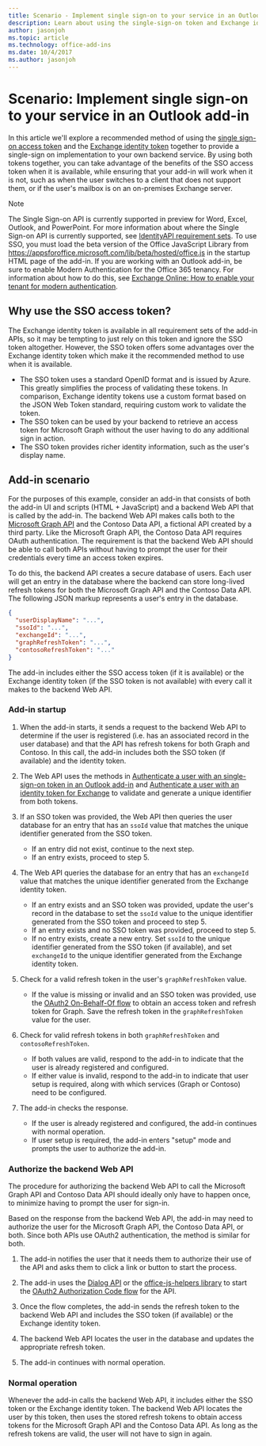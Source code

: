 ```yaml
---
title: Scenario - Implement single sign-on to your service in an Outlook add-in
description: Learn about using the single-sign-on token and Exchange identity token provided by an Outlook add-in to implement SSO with your service.
author: jasonjoh
ms.topic: article
ms.technology: office-add-ins
ms.date: 10/4/2017
ms.author: jasonjoh
---
```


# Scenario: Implement single sign-on to your service in an Outlook add-in

In this article we'll explore a recommended method of using the [single sign-on access token](authenticate-a-user-with-an-sso-token.md) and the [Exchange identity token](authenticate-a-user-with-an-identity-token.md) together to provide a single-sign on implementation to your own backend service. By using both tokens together, you can take advantage of the benefits of the SSO access token when it is available, while ensuring that your add-in will work when it is not, such as when the user switches to a client that does not support them, or if the user's mailbox is on an on-premises Exchange server.


> [!NOTE]
> The Single Sign-on API is currently supported in preview for Word, Excel, Outlook, and PowerPoint. For more information about where the Single Sign-on API is currently supported, see [IdentityAPI requirement sets](https://docs.microsoft.com/office/dev/add-ins/reference/requirement-sets/identity-api-requirement-sets?view=office-js).
> To use SSO, you must load the beta version of the Office JavaScript Library from https://appsforoffice.microsoft.com/lib/beta/hosted/office.js in the startup HTML page of the add-in.
> If you are working with an Outlook add-in, be sure to enable Modern Authentication for the Office 365 tenancy. For information about how to do this, see [Exchange Online: How to enable your tenant for modern authentication](https://social.technet.microsoft.com/wiki/contents/articles/32711.exchange-online-how-to-enable-your-tenant-for-modern-authentication.aspx).


## Why use the SSO access token?

The Exchange identity token is available in all requirement sets of the add-in APIs, so it may be tempting to just rely on this token and ignore the SSO token altogether. However, the SSO token offers some advantages over the Exchange identity token which make it the recommended method to use when it is available.

- The SSO token uses a standard OpenID format and is issued by Azure. This greatly simplifies the process of validating these tokens. In comparison, Exchange identity tokens use a custom format based on the JSON Web Token standard, requiring custom work to validate the token.
- The SSO token can be used by your backend to retrieve an access token for Microsoft Graph without the user having to do any additional sign in action.
- The SSO token provides richer identity information, such as the user's display name.

## Add-in scenario

For the purposes of this example, consider an add-in that consists of both the add-in UI and scripts (HTML + JavaScript) and a backend Web API that is called by the add-in. The backend Web API makes calls both to the [Microsoft Graph API](/graph/overview) and the Contoso Data API, a fictional API created by a third party. Like the Microsoft Graph API, the Contoso Data API requires OAuth authentication. The requirement is that the backend Web API should be able to call both APIs without having to prompt the user for their credentials every time an access token expires.

To do this, the backend API creates a secure database of users. Each user will get an entry in the database where the backend can store long-lived refresh tokens for both the Microsoft Graph API and the Contoso Data API. The following JSON markup represents a user's entry in the database.

```JSON
{
  "userDisplayName": "...",
  "ssoId": "...",
  "exchangeId": "...",
  "graphRefreshToken": "...",
  "contosoRefreshToken": "..."
}
```

The add-in includes either the SSO access token (if it is available) or the Exchange identity token (if the SSO token is not available) with every call it makes to the backend Web API.

### Add-in startup

1. When the add-in starts, it sends a request to the backend Web API to determine if the user is registered (i.e. has an associated record in the user database) and that the API has refresh tokens for both Graph and Contoso. In this call, the add-in includes both the SSO token (if available) and the identity token.

1. The Web API uses the methods in [Authenticate a user with an single-sign-on token in an Outlook add-in](authenticate-a-user-with-an-sso-token.md) and [Authenticate a user with an identity token for Exchange](authenticate-a-user-with-an-identity-token.md) to validate and generate a unique identifier from both tokens.

1. If an SSO token was provided, the Web API then queries the user database for an entry that has an `ssoId` value that matches the unique identifier generated from the SSO token.
   - If an entry did not exist, continue to the next step.
   - If an entry exists, proceed to step 5.

1. The Web API queries the database for an entry that has an `exchangeId` value that matches the unique identifier generated from the Exchange identity token.
   - If an entry exists and an SSO token was provided, update the user's record in the database to set the `ssoId` value to the unique identifier generated from the SSO token and proceed to step 5.
   - If an entry exists and no SSO token was provided, proceed to step 5.
   - If no entry exists, create a new entry. Set `ssoId` to the unique identifier generated from the SSO token (if available), and set `exchangeId` to the unique identifier generated from the Exchange identity token.

1. Check for a valid refresh token in the user's `graphRefreshToken` value.
   - If the value is missing or invalid and an SSO token was provided, use the [OAuth2 On-Behalf-Of flow](https://docs.microsoft.com/azure/active-directory/develop/active-directory-v2-protocols-oauth-on-behalf-of) to obtain an access token and refresh token for Graph. Save the refresh token in the `graphRefreshToken` value for the user.

1. Check for valid refresh tokens in both `graphRefreshToken` and `contosoRefreshToken`.
   - If both values are valid, respond to the add-in to indicate that the user is already registered and configured.
   - If either value is invalid, respond to the add-in to indicate that user setup is required, along with which services (Graph or Contoso) need to be configured.

1. The add-in checks the response.
   - If the user is already registered and configured, the add-in continues with normal operation.
   - If user setup is required, the add-in enters "setup" mode and prompts the user to authorize the add-in.

### Authorize the backend Web API

The procedure for authorizing the backend Web API to call the Microsoft Graph API and Contoso Data API should ideally only have to happen once, to minimize having to prompt the user for sign-in.

Based on the response from the backend Web API, the add-in may need to authorize the user for the Microsoft Graph API, the Contoso Data API, or both. Since both APIs use OAuth2 authentication, the method is similar for both.

1. The add-in notifies the user that it needs them to authorize their use of the API and asks them to click a link or button to start the process.

1. The add-in uses the [Dialog API](https://docs.microsoft.com/javascript/api/office/office.ui#displaydialogasync-startaddress--options--callback-) or the [office-js-helpers library](https://github.com/OfficeDev/office-js-helpers) to start the [OAuth2 Authorization Code flow](https://docs.microsoft.com/azure/active-directory/develop/active-directory-protocols-oauth-code) for the API.

1. Once the flow completes, the add-in sends the refresh token to the backend Web API and includes the SSO token (if available) or the Exchange identity token.

1. The backend Web API locates the user in the database and updates the appropriate refresh token.

1. The add-in continues with normal operation.

### Normal operation

Whenever the add-in calls the backend Web API, it includes either the SSO token or the Exchange identity token. The backend Web API locates the user by this token, then uses the stored refresh tokens to obtain access tokens for the Microsoft Graph API and the Contoso Data API. As long as the refresh tokens are valid, the user will not have to sign in again.